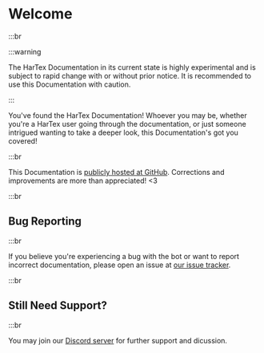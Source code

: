 # Welcome

:::br

:::warning

The HarTex Documentation in its current state is highly
experimental and is subject to rapid change with or without prior
notice. It is recommended to use this Documentation with caution.

:::

You've found the HarTex Documentation! Whoever you may be,
whether you're a HarTex user going through the documentation,
or just someone intrigued wanting to take a deeper look, this
Documentation's got you covered!

:::br

This Documentation is [publicly hosted at GitHub](https://github.com/TeamHarTex/HarTex).
Corrections and improvements are more than appreciated! <3

:::br

## Bug Reporting

:::br

If you believe you're experiencing a bug with the bot or want to report incorrect
documentation, please open an issue at [our issue tracker](https://github.com/TeamHarTex/HarTex/issues).

:::br

## Still Need Support?

:::br

You may join our [Discord server](https://discord.gg/Xu8453VBAv) for further support and
dicussion.
